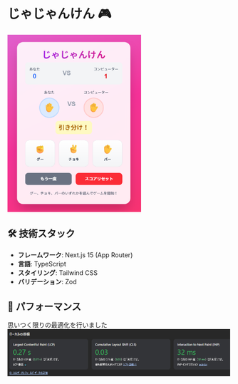 # じゃじゃんけん 🎮
<img src="./assets/demo/image.png" alt="アプリイメージ" width="300" />

## 🛠️ 技術スタック

- **フレームワーク**: Next.js 15 (App Router)
- **言語**: TypeScript
- **スタイリング**: Tailwind CSS
- **バリデーション**: Zod

## 🚀 パフォーマンス
思いつく限りの最適化を行いました
<img src="./assets/demo/performance.png" alt="パフォーマンス" width="500" />